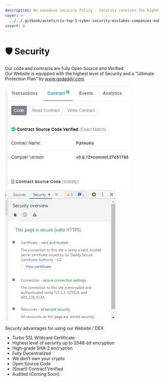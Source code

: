 ```yaml
---
description: No nonsense Security Policy - Security receives the highest level of priority.
cover: >-
  ../../.gitbook/assets/cis-top-5-cyber-security-mistakes-companies-make-and-how-to-avoid-them.jpg
coverY: 0
---
```


# 🛡 Security

Our code and contracts are fully Open Source and Verified.\
Our Website is equipped with the highest level of Security and a "Ultimate Protection Plan" by www.godaddy.com.

![](<../../.gitbook/assets/contractverified (1).png>) ![](../../.gitbook/assets/security.png)

Security advantages for using our Website / DEX

* Turbo SSL Wildcard Certificate
* Highest level of security up to 2048-bit encryption
* High-grade SHA-2 encryption
* Fully Decentralized
* We don't own your crypto
* Open Source Code
* (Smart) Contract Verified
* Audited (Coming Soon)
